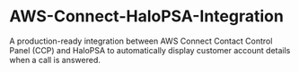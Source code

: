 # AWS-Connect-HaloPSA-Integration
A production-ready integration between AWS Connect Contact Control Panel (CCP) and HaloPSA to automatically display customer account details when a call is answered.
